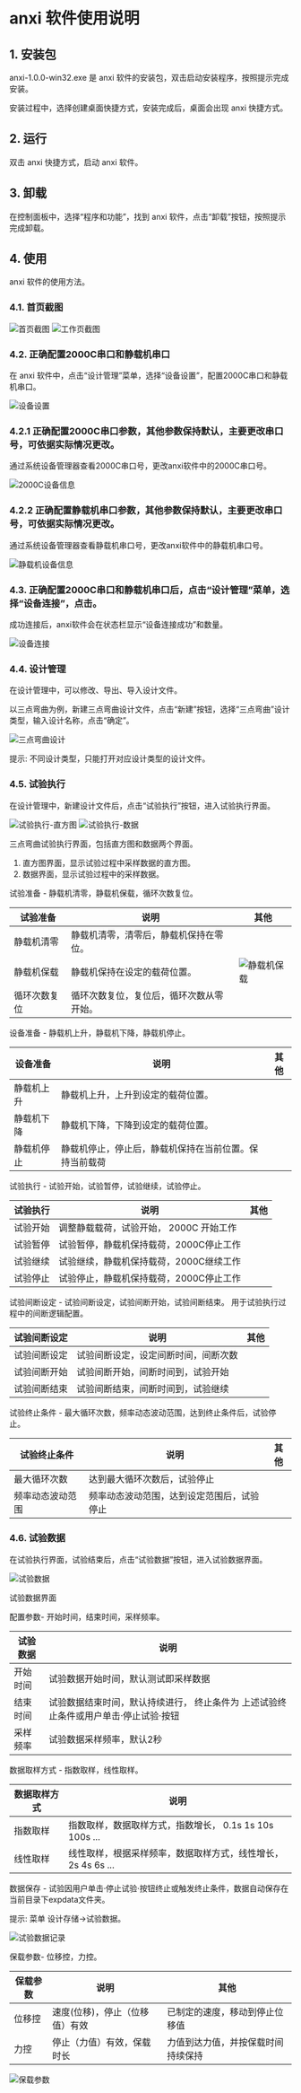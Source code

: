 # anxi 软件使用说明

## 1. 安装包

anxi-1.0.0-win32.exe 是 anxi 软件的安装包，双击启动安装程序，按照提示完成安装。

安装过程中，选择创建桌面快捷方式，安装完成后，桌面会出现 anxi 快捷方式。

## 2. 运行

双击 anxi 快捷方式，启动 anxi 软件。

## 3. 卸载

在控制面板中，选择“程序和功能”，找到 anxi 软件，点击“卸载”按钮，按照提示完成卸载。

## 4. 使用

anxi 软件的使用方法。

### 4.1. 首页截图

![首页截图](./anxi_home.png)
![工作页截图](./anxi_work_3th.png)

### 4.2. 正确配置2000C串口和静载机串口

在 anxi 软件中，点击“设计管理”菜单，选择“设备设置”，配置2000C串口和静载机串口。

![设备设置](./anxi_com_settings.png)

### 4.2.1 正确配置2000C串口参数，其他参数保持默认，主要更改串口号，可依据实际情况更改。

通过系统设备管理器查看2000C串口号，更改anxi软件中的2000C串口号。

![2000C设备信息](./anxi_com_dm_2000C.png)

### 4.2.2 正确配置静载机串口参数，其他参数保持默认，主要更改串口号，可依据实际情况更改。

通过系统设备管理器查看静载机串口号，更改anxi软件中的静载机串口号。

![静载机设备信息](./anxi_com_dm_stload.png)

### 4.3. 正确配置2000C串口和静载机串口后，点击“设计管理”菜单，选择“设备连接”，点击。

成功连接后，anxi软件会在状态栏显示“设备连接成功”和数量。

![设备连接](./anxi_com_link_status.png)

### 4.4. 设计管理

在设计管理中，可以修改、导出、导入设计文件。

以三点弯曲为例，新建三点弯曲设计文件，点击“新建”按钮，选择“三点弯曲”设计类型，输入设计名称，点击“确定”。

![三点弯曲设计](./anxi_design_3th.png)

提示: 不同设计类型，只能打开对应设计类型的设计文件。

### 4.5. 试验执行

在设计管理中，新建设计文件后，点击“试验执行”按钮，进入试验执行界面。

![试验执行-直方图](./anxi_work_3th_graph_test.png)
![试验执行-数据](./anxi_work_3th_data_test.png)

三点弯曲试验执行界面，包括直方图和数据两个界面。

1. 直方图界面，显示试验过程中采样数据的直方图。
2. 数据界面，显示试验过程中的采样数据。

试验准备 - 静载机清零，静载机保载，循环次数复位。

| 试验准备 | 说明 | 其他 |
| --- | --- | --- |
| 静载机清零 | 静载机清零，清零后，静载机保持在零位。 | |
| 静载机保载 | 静载机保持在设定的载荷位置。 | ![静载机保载](./anxi_stload_settings.png) |
| 循环次数复位 | 循环次数复位，复位后，循环次数从零开始。 | |

设备准备 - 静载机上升，静载机下降，静载机停止。

| 设备准备 | 说明 | 其他 |
| --- | --- | --- |
| 静载机上升 | 静载机上升，上升到设定的载荷位置。 | |
| 静载机下降 | 静载机下降，下降到设定的载荷位置。 | |
| 静载机停止 | 静载机停止，停止后，静载机保持在当前位置。保持当前载荷 | |

试验执行 - 试验开始，试验暂停，试验继续，试验停止。

| 试验执行 | 说明 | 其他 |
| --- | --- | --- |
| 试验开始 | 调整静载载荷，试验开始， 2000C 开始工作 | |
| 试验暂停 | 试验暂停，静载机保持载荷，2000C停止工作 | |
| 试验继续 | 试验继续，静载机保持载荷，2000C继续工作 | |
| 试验停止 | 试验停止，静载机保持载荷，2000C停止工作 | |

试验间断设定 - 试验间断设定，试验间断开始，试验间断结束。 用于试验执行过程中的间断逻辑配置。

| 试验间断设定 | 说明 | 其他 |
| --- | --- | --- |
| 试验间断设定 | 试验间断设定，设定间断时间，间断次数 | |
| 试验间断开始 | 试验间断开始，间断时间到，试验开始 | |
| 试验间断结束 | 试验间断结束，间断时间到，试验继续 | |

试验终止条件 - 最大循环次数，频率动态波动范围，达到终止条件后，试验停止。

| 试验终止条件 | 说明 | 其他 |
| --- | --- | --- |
| 最大循环次数 | 达到最大循环次数后，试验停止 | |
| 频率动态波动范围 | 频率动态波动范围，达到设定范围后，试验停止 | |

### 4.6. 试验数据

在试验执行界面，试验结束后，点击“试验数据”按钮，进入试验数据界面。

![试验数据](./anxi_work_3th_data_test.png)

试验数据界面

配置参数- 开始时间，结束时间，采样频率。

| 试验数据 | 说明 |
| --- | --- |
| 开始时间 | 试验数据开始时间，默认测试即采样数据 |
| 结束时间 | 试验数据结束时间，默认持续进行， 终止条件为 上述试验终止条件或用户单击·停止试验·按钮 |
| 采样频率 | 试验数据采样频率，默认2秒 |

数据取样方式 - 指数取样，线性取样。

| 数据取样方式 | 说明 |
| --- | --- |
| 指数取样 | 指数取样，数据取样方式，指数增长， 0.1s 1s 10s 100s ... |
| 线性取样 | 线性取样，根据采样频率，数据取样方式，线性增长， 2s 4s 6s ... |

数据保存 - 试验因用户单击·停止试验·按钮终止或触发终止条件，数据自动保存在当前目录下expdata文件夹。

提示: 菜单 设计存储->试验数据。

![试验数据记录](./anxi_record.png)

保载参数- 位移控，力控。

| 保载参数 | 说明 | 其他 |
| --- | --- | --- |
| 位移控 | 速度(位移)，停止（位移值）有效 | 已制定的速度，移动到停止位移值 |
| 力控 | 停止（力值）有效，保载时长| 力值到达力值，并按保载时间持续保持 |

![保载参数](./anxi_stload_settings.png)